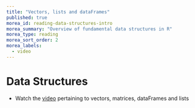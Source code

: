 ```yaml
---
title: "Vectors, lists and dataFrames"
published: true
morea_id: reading-data-structures-intro
morea_summary: "Overview of fundamental data structures in R"
morea_type: reading
morea_sort_order: 2
morea_labels:
  - video
---
```


# Data Structures 

* Watch the [video](https://vimeo.com/manage/videos/745970133) pertaining to vectors, matrices, dataFrames and lists


